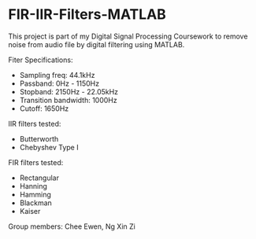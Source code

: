 # FIR-IIR-Filters-MATLAB
This project is part of my Digital Signal Processing Coursework to remove noise from audio file by digital filtering using MATLAB.

Fiter Specifications:
- Sampling freq: 44.1kHz
- Passband: 0Hz - 1150Hz
- Stopband: 2150Hz - 22.05kHz
- Transition bandwidth: 1000Hz
- Cutoff: 1650Hz

IIR filters tested:
- Butterworth
- Chebyshev Type I

FIR filters tested:
- Rectangular
- Hanning
- Hamming
- Blackman
- Kaiser

Group members:
Chee Ewen, Ng Xin Zi
